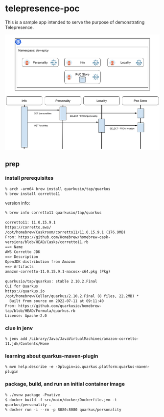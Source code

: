 # telepresence-poc
This is a sample app intended to serve the purpose of demonstrating Telepresence.

![Overview Diagram](./docs/TelepresencePoCAppArch.png)

## prep

### install prerequisites
```
% arch -arm64 brew install quarkusio/tap/quarkus
% brew install corretto11
```
version info:
```
% brew info corretto11 quarkusio/tap/quarkus

corretto11: 11.0.15.9.1
https://corretto.aws/
/opt/homebrew/Caskroom/corretto11/11.0.15.9.1 (176.9MB)
From: https://github.com/Homebrew/homebrew-cask-versions/blob/HEAD/Casks/corretto11.rb
==> Name
AWS Corretto JDK
==> Description
OpenJDK distribution from Amazon
==> Artifacts
amazon-corretto-11.0.15.9.1-macosx-x64.pkg (Pkg)

quarkusio/tap/quarkus: stable 2.10.2.Final
CLI for Quarkus
https://quarkus.io
/opt/homebrew/Cellar/quarkus/2.10.2.Final (8 files, 22.2MB) *
  Built from source on 2022-07-11 at 09:11:40
From: https://github.com/quarkusio/homebrew-tap/blob/HEAD/Formula/quarkus.rb
License: Apache-2.0
```
### clue in jenv
```
% jenv add /Library/Java/JavaVirtualMachines/amazon-corretto-11.jdk/Contents/Home
```

### learning about quarkus-maven-plugin
```
% mvn help:describe -e -Dplugin=io.quarkus.platform:quarkus-maven-plugin
```

###  package, build, and run an initial container image 
```
% ./mvnw package -Pnative
$ docker build -f src/main/docker/Dockerfile.jvm -t quarkus/personality .
% docker run -i --rm -p 8080:8080 quarkus/personality
```